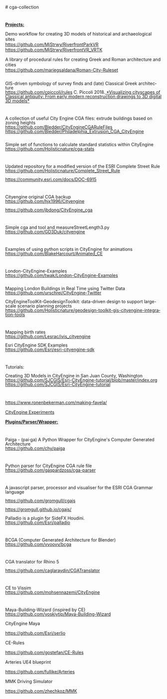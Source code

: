 <!DOCTYPE HTML PUBLIC "-//W3C//DTD HTML 4.0 Transitional//EN">
<html>
<head>
	<meta http-equiv="content-type" content="text/html; charset=windows-1252"/>
</head>
<body lang="en-EN" dir="ltr">
<p style="margin-bottom: 0cm; line-height: 100%"># cga-collection</p>
<p style="margin-bottom: 0cm; line-height: 100%"><br/>
<br/>
<u><b>Projects:</b></u><br/>

Demo
workflow for creating 3D models of historical and archaeological
sites<br/>
<a href="https://github.com/MjStrwy/RiverfrontParkVR">https://github.com/MjStrwy/RiverfrontParkVR</a><br/>
<a href="https://github.com/MjStrwy/RiverfrontVR_VRTK">https://github.com/MjStrwy/RiverfrontVR_VRTK</a><br/>

A library of procedural rules for creating Greek and Roman architecture
and cities<br/>
<a href="https://github.com/mariegsaldana/Roman-City-Ruleset">https://github.com/mariegsaldana/Roman-City-Ruleset</a><br/>

<p style="margin-bottom: 0cm; line-height: 100%"><br/>
GIS-driven
symbology of survey finds and (late) Classical Greek
architecture<br/>
<a href="https://github.com/cpiccoli/rules">https://github.com/cpiccoli/rules</a>
C. Piccoli 2018.<a href="http://archaeopress.com/ArchaeopressShop/Public/displayProductDetail.asp?id=%7b3E4846F9-77FD-4A15-A264-24267D731E58%7d"> *Visualizing cityscapes of Classical antiquity: From early modern reconstruction drawings to 3D digital 3D models*</a>
</p>
<p style="margin-bottom: 0cm; line-height: 100%"><br/>
</p>
<p style="margin-bottom: 0cm; line-height: 100%">A collection of
useful City Engine CGA files: extrude buildings based on zoning
heights<br/>
<a href="https://github.com/Bledder/CityEngineCGARuleFiles">https://github.com/Bledder/CityEngineCGARuleFiles</a><br/>
<a href="https://github.com/Bledder/Philadelphia_Extrusion_CGA_CityEngine">https://github.com/Bledder/Philadelphia_Extrusion_CGA_CityEngine</a></p>
<p style="margin-bottom: 0cm; line-height: 100%"><br/>
Simple set of
functions to calculate standard statistics within CityEngine
<br/>
<a href="https://github.com/Holisticnature/cga-stats">https://github.com/Holisticnature/cga-stats</a></p>
<p style="margin-bottom: 0cm; line-height: 100%"><br/>
</p>
<p style="margin-bottom: 0cm; line-height: 100%">Updated repository
for a modified version of the ESRI Complete Street Rule
<br/>
<a href="https://github.com/Holisticnature/Complete_Street_Rule">https://github.com/Holisticnature/Complete_Street_Rule</a></p>
<p style="margin-bottom: 0cm; line-height: 100%"><a href="https://community.esri.com/docs/DOC-6915">https://community.esri.com/docs/DOC-6915</a></p>
<p style="margin-bottom: 0cm; line-height: 100%"><br/>
</p>
<p style="margin-bottom: 0cm; line-height: 100%">Cityengine<span lang="en-US">
original CGA backup</span><br/>
<a href="https://github.com/hjx1996/Cityengine">https://github.com/hjx1996/Cityengine</a></p>
<p style="margin-bottom: 0cm; line-height: 100%"><a href="https://github.com/jbdong/CityEngine_cga">https://github.com/jbdong/CityEngine_cga</a></p>
<p style="margin-bottom: 0cm; line-height: 100%"><br/>
</p>
<p style="margin-bottom: 0cm; line-height: 100%">Simple cga and tool
and measureStreetLength3.py<br/>
<a href="https://github.com/GD3Duk/cityengine">https://github.com/GD3Duk/cityengine</a></p>
<p style="margin-bottom: 0cm; line-height: 100%"><br/>
</p>
<p style="margin-bottom: 0cm; line-height: 100%">Examples of using
python scripts in CityEngine for animations
<br/>
<a href="https://github.com/BlakeHarcourt/Animated_CE">https://github.com/BlakeHarcourt/Animated_CE</a></p>
<p style="margin-bottom: 0cm; line-height: 100%"><br/>
</p>
<p style="margin-bottom: 0cm; line-height: 100%">London-CityEngine-Examples<br/>
<a href="https://github.com/twak/London-CityEngine-Examples">https://github.com/twak/London-CityEngine-Examples</a><br/>
<br/>
</p>
<p style="margin-bottom: 0cm; line-height: 100%">Mapping London
Buildings in Real Time using Twitter
Data<br/>
<a href="https://github.com/urschrei/CityEngine-Twitter">https://github.com/urschrei/CityEngine-Twitter</a></p>
<p style="margin-bottom: 0cm; line-height: 100%">CityEngineToolKit-GeodesignToolkit:
data-driven design to support large-scale scenario planning projects
<br/>
<a href="https://github.com/Holisticnature/geodesign-toolkit-gis-cityengine-integration-tools">https://github.com/Holisticnature/geodesign-toolkit-gis-cityengine-integration-tools</a></p>
<p style="margin-bottom: 0cm; line-height: 100%"><br/>
</p>
<p style="margin-bottom: 0cm; line-height: 100%">Mapping birth
rates<br/>
<a href="https://github.com/Lesrac/ivis_cityengine">https://github.com/Lesrac/ivis_cityengine</a></p>
</p>
<p style="margin-bottom: 0cm; line-height: 100%">Esri CityEngine SDK
Examples<br/>
<a href="https://github.com/Esri/esri-cityengine-sdk">https://github.com/Esri/esri-cityengine-sdk</a><br/>
<br/>
<br/>
</p>
<p style="margin-bottom: 0cm; line-height: 100%">Tutorials:</p>
<p style="margin-bottom: 0cm; line-height: 100%">Creating 3D Models
in CityEngine in San Juan County,
Washington<br/>
<a href="https://github.com/SJCGIS/Esri-CityEngine-tutorial/blob/master/index.org">https://github.com/SJCGIS/Esri-CityEngine-tutorial/blob/master/index.org</a><br/>
<a href="https://github.com/SJCGIS/Esri-CityEngine-tutorial">https://github.com/SJCGIS/Esri-CityEngine-tutorial</a></p>
<p style="margin-bottom: 0cm; line-height: 100%"><br/>

<a href="https://www.ronenbekerman.com/making-favela/">https://www.ronenbekerman.com/making-favela/</a></p>
<a href="http://chriswilkins.com/2012-city-engine/">CityEngine Experiments</a></p>

<u><b>Plugins/Parser/Wrapper:</b></u></p>
<p style="margin-bottom: 0cm; line-height: 100%"><br/>
</p>
<p style="margin-bottom: 0cm; line-height: 100%">Paiga - (pai&middot;ga)
A Python Wrapper for CityEngine's Computer Generated
Architecture<br/>
<a href="https://github.com/chy/paiga">https://github.com/chy/paiga</a></p>
<p style="margin-bottom: 0cm; line-height: 100%"><br/>
</p>
<p style="margin-bottom: 0cm; line-height: 100%">Python parser for
CityEngine CGA rule file<br/>
<a href="https://github.com/gaspardzoss/cga-parser">https://github.com/gaspardzoss/cga-parser</a></p>
<p style="margin-bottom: 0cm; line-height: 100%"><br/>
</p>
<p style="margin-bottom: 0cm; line-height: 100%">A javascript parser,
processor and visualiser for the ESRI CGA Grammar language</p>
<p style="margin-bottom: 0cm; line-height: 100%"><a href="https://github.com/gromgull/cgajs">https://github.com/gromgull/cgajs</a></p>
<p style="margin-bottom: 0cm; line-height: 100%"><a href="https://gromgull.github.io/cgajs/">https://gromgull.github.io/cgajs/</a><br/>
<br/>
Palladio
is a plugin for SideFX Houdini.<br/>
<a href="https://github.com/Esri/palladio">https://github.com/Esri/palladio</a></p>
<p style="margin-bottom: 0cm; line-height: 100%"><br/>
</p>
<p style="margin-bottom: 0cm; line-height: 100%">BCGA (Computer
Generated Architecture for Blender)<br/>
<a href="https://github.com/vvoovv/bcga">https://github.com/vvoovv/bcga</a></p>
<p style="margin-bottom: 0cm; line-height: 100%"><br/>
</p>
<p style="margin-bottom: 0cm; line-height: 100%">CGA translator for
Rhino 5</p>
<p style="margin-bottom: 0cm; line-height: 100%"><a href="https://github.com/caglaraydin/CGATranslator">https://github.com/caglaraydin/CGATranslator</a></p>
<p style="margin-bottom: 0cm; line-height: 100%"><br/>
</p>
<p style="margin-bottom: 0cm; line-height: 100%">CE to
Vissim<br/>
<a href="https://github.com/mohsennazemi/CityEngine">https://github.com/mohsennazemi/CityEngine</a></p>
<p style="margin-bottom: 0cm; line-height: 100%"><br/>
</p>
<p style="margin-bottom: 0cm; line-height: 100%">Maya-Building-Wizard
(inspired by CE)<br/>
<a href="https://github.com/yoskiytip/Maya-Building-Wizard">https://github.com/yoskiytip/Maya-Building-Wizard</a></p>
</body>
</html>

CityEngine Maya

https://github.com/Esri/serlio

CE-Rules

https://github.com/gostefan/CE-Rules

Arteries UE4 blueprint

https://github.com/fullike/Arteries


MMK Driving Simulator

https://github.com/zhechkoz/MMK
